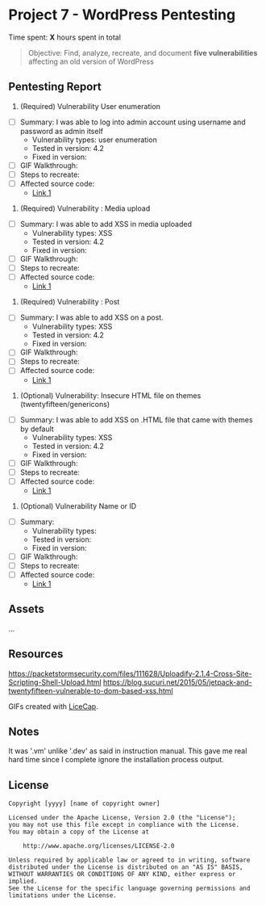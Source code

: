 # Project 7 - WordPress Pentesting

Time spent: **X** hours spent in total

> Objective: Find, analyze, recreate, and document **five vulnerabilities** affecting an old version of WordPress

## Pentesting Report

1. (Required) Vulnerability User enumeration
  - [ ] Summary: I was able to log into admin account using username and password as admin itself
    - Vulnerability types: user enumeration
    - Tested in version: 4.2
    - Fixed in version: 
  - [ ] GIF Walkthrough: 
  - [ ] Steps to recreate: 
  - [ ] Affected source code:
    - [Link 1](https://core.trac.wordpress.org/browser/tags/version/src/source_file.php)
1. (Required) Vulnerability : Media upload
  - [ ] Summary: I was able to add XSS in media uploaded
    - Vulnerability types: XSS
    - Tested in version: 4.2
    - Fixed in version: 
  - [ ] GIF Walkthrough: 
  - [ ] Steps to recreate: 
  - [ ] Affected source code:
    - [Link 1](https://core.trac.wordpress.org/browser/tags/version/src/source_file.php)
1. (Required) Vulnerability : Post
  - [ ] Summary: I was able to add XSS on a post.
    - Vulnerability types: XSS
    - Tested in version: 4.2
    - Fixed in version: 
  - [ ] GIF Walkthrough: 
  - [ ] Steps to recreate: 
  - [ ] Affected source code:
    - [Link 1](https://core.trac.wordpress.org/browser/tags/version/src/source_file.php)
1. (Optional) Vulnerability: Insecure HTML file on themes (twentyfifteen/genericons)
  - [ ] Summary: I was able to add XSS on .HTML file that came with themes by default 
    - Vulnerability types: XSS
    - Tested in version: 4.2
    - Fixed in version: 
  - [ ] GIF Walkthrough: 
  - [ ] Steps to recreate: 
  - [ ] Affected source code:
    - [Link 1](https://core.trac.wordpress.org/browser/tags/version/src/source_file.php)
1. (Optional) Vulnerability Name or ID
  - [ ] Summary: 
    - Vulnerability types:
    - Tested in version:
    - Fixed in version: 
  - [ ] GIF Walkthrough: 
  - [ ] Steps to recreate: 
  - [ ] Affected source code:
    - [Link 1](https://core.trac.wordpress.org/browser/tags/version/src/source_file.php) 

## Assets

...
## Resources

https://packetstormsecurity.com/files/111628/Uploadify-2.1.4-Cross-Site-Scripting-Shell-Upload.html
https://blog.sucuri.net/2015/05/jetpack-and-twentyfifteen-vulnerable-to-dom-based-xss.html

GIFs created with [LiceCap](http://www.cockos.com/licecap/).

## Notes

It was '.vm' unlike '.dev' as said in instruction manual. This gave me real hard time since I complete ignore the installation process output.

## License

    Copyright [yyyy] [name of copyright owner]

    Licensed under the Apache License, Version 2.0 (the "License");
    you may not use this file except in compliance with the License.
    You may obtain a copy of the License at

        http://www.apache.org/licenses/LICENSE-2.0

    Unless required by applicable law or agreed to in writing, software
    distributed under the License is distributed on an "AS IS" BASIS,
    WITHOUT WARRANTIES OR CONDITIONS OF ANY KIND, either express or implied.
    See the License for the specific language governing permissions and
    limitations under the License.
